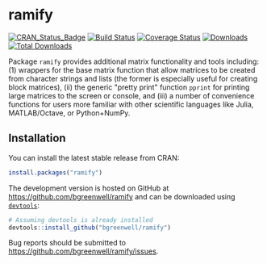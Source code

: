 ramify
================================================================================

[![CRAN\_Status\_Badge](http://www.r-pkg.org/badges/version/ramify)](http://cran.r-project.org/package=ramify)
[![Build Status](https://travis-ci.org/bgreenwell/ramify.svg?branch=master)](https://travis-ci.org/bgreenwell/ramify)
[![Coverage Status](https://img.shields.io/codecov/c/github/bgreenwell/ramify.svg)](https://codecov.io/github/bgreenwell/ramify?branch=master)
[![Downloads](http://cranlogs.r-pkg.org/badges/ramify)](http://cranlogs.r-pkg.org/badges/ramify)
[![Total Downloads](http://cranlogs.r-pkg.org/badges/grand-total/ramify)](http://cranlogs.r-pkg.org/badges/grand-total/ramify)

Package `ramify` provides additional matrix functionality and tools including: (1) wrappers for the base matrix function that allow matrices to be created from character strings and lists (the former is especially useful for creating block matrices), (ii) the generic "pretty print" function `pprint` for printing large matrices to the screen or console, and (iii) a number of convenience functions for users more familiar with other scientific languages like Julia, MATLAB/Octave, or Python+NumPy.

## Installation
You can install the latest stable release from CRAN:
```r
install.packages("ramify")
```
The development version is hosted on GitHub at https://github.com/bgreenwell/ramify and can be downloaded using [`devtools`](https://github.com/hadley/devtools):
```r
# Assuming devtools is already installed
devtools::install_github("bgreenwell/ramify")
```
Bug reports should be submitted to https://github.com/bgreenwell/ramify/issues.
